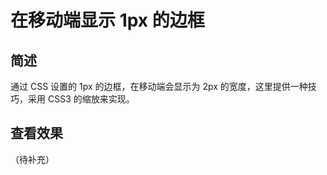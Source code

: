 # 在移动端显示 1px 的边框

## 简述

通过 CSS 设置的 1px 的边框，在移动端会显示为 2px 的宽度，这里提供一种技巧，采用 CSS3 的缩放来实现。

##  查看效果

（待补充）
